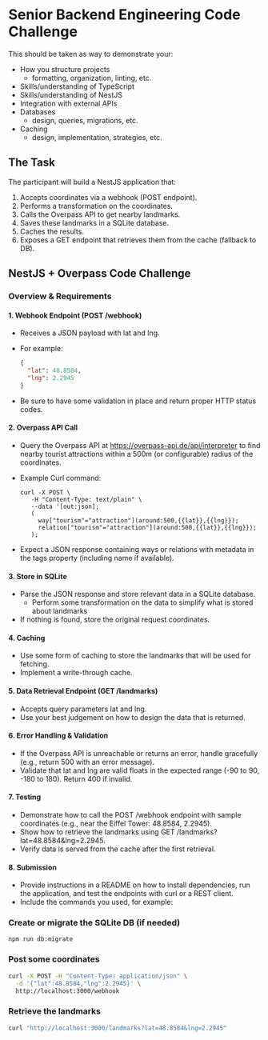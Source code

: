 # Senior Backend Engineering Code Challenge

This should be taken as way to demonstrate your:
* How you structure projects
    * formatting, organization, linting, etc.
* Skills/understanding of TypeScript
* Skills/understanding of NestJS
* Integration with external APIs
* Databases
    * design, queries, migrations, etc.
* Caching
    * design, implementation, strategies, etc.


## The Task
The participant will build a NestJS application that:

1.	Accepts coordinates via a webhook (POST endpoint).
1.	Performs a transformation on the coordinates.
1.	Calls the Overpass API to get nearby landmarks.
1.	Saves these landmarks in a SQLite database.
1.	Caches the results.
1.	Exposes a GET endpoint that retrieves them from the cache (fallback to DB).

## NestJS + Overpass Code Challenge

### Overview & Requirements

#### 1.	Webhook Endpoint (POST /webhook)
*	Receives a JSON payload with lat and lng.
*	For example:

    ```json
    {
      "lat": 48.8584,
      "lng": 2.2945
    }
    ```


*	Be sure to have some validation in place and return proper HTTP status codes.

#### 2.	Overpass API Call

*	Query the Overpass API at https://overpass-api.de/api/interpreter to find nearby tourist attractions within a 500m (or configurable) radius of the coordinates.
*	Example Curl command:
    ```
    curl -X POST \
       -H "Content-Type: text/plain" \
       --data '[out:json];
       (
         way["tourism"="attraction"](around:500,{{lat}},{{lng}});
         relation["tourism"="attraction"](around:500,{{lat}},{{lng}});
       );
    ```


*	Expect a JSON response containing ways or relations with metadata in the tags property (including name if available).

#### 3.	Store in SQLite
*	Parse the JSON response and store relevant data in a SQLite database.
    *	Perform some transformation on the data to simplify what is stored about landmarks
*	If nothing is found, store the original request coordinates.

#### 4.	Caching
*	Use some form of caching to store the landmarks that will be used for fetching.
* Implement a write-through cache.

#### 5.	Data Retrieval Endpoint (GET /landmarks)
*	Accepts query parameters lat and lng.
* Use your best judgement on how to design the data that is returned.

#### 6.	Error Handling & Validation
*	If the Overpass API is unreachable or returns an error, handle gracefully (e.g., return 500 with an error message).
*	Validate that lat and lng are valid floats in the expected range (-90 to 90, -180 to 180). Return 400 if invalid.

#### 7.	Testing
*	Demonstrate how to call the POST /webhook endpoint with sample coordinates (e.g., near the Eiffel Tower: 48.8584, 2.2945).
*	Show how to retrieve the landmarks using GET /landmarks?lat=48.8584&lng=2.2945.
*	Verify data is served from the cache after the first retrieval.

#### 8.	Submission
*	Provide instructions in a README on how to install dependencies, run the application, and test the endpoints with curl or a REST client.
*	Include the commands you used, for example:

### Create or migrate the SQLite DB (if needed)

```
npm run db:migrate
```

### Post some coordinates

```bash
curl -X POST -H "Content-Type: application/json" \
  -d '{"lat":48.8584,"lng":2.2945}' \
  http://localhost:3000/webhook
```

### Retrieve the landmarks

```bash
curl "http://localhost:3000/landmarks?lat=48.8584&lng=2.2945"
```

